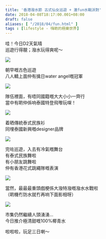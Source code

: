 ```yaml
---
title: '香港潑水節 古式仙女巡遊 + 激fun水戰派對'
date: 2018-04-08T18:17:00.001+08:00
draft: false
aliases: [ "/2018/04/fun.html" ]
tags : [lifestyle - 嗨啲的極樂世界]
---
```


哇！今日D2天氣晴  
巡遊行得靚；潑水玩得爽呢～  

[![](https://4.bp.blogspot.com/-QxMU1t5DjBU/WsnradKX-FI/AAAAAAAAAS0/xbX0qFgRKGg6r2WensJG4GCP1gUbaluNwCLcBGAs/s640/DSC_0154.JPG)](https://4.bp.blogspot.com/-QxMU1t5DjBU/WsnradKX-FI/AAAAAAAAAS0/xbX0qFgRKGg6r2WensJG4GCP1gUbaluNwCLcBGAs/s1600/DSC_0154.JPG)

朝早嘅古色巡遊  
八人轎上面仲有擒日water angel嘅冠軍  

[![](https://3.bp.blogspot.com/-Xye1ZViTXAc/WsnroxNQEyI/AAAAAAAAAS4/p7IbVEeu-dYTBNe7NpmucJpKouJjApLWwCLcBGAs/s640/DSC_0157.JPG)](https://3.bp.blogspot.com/-Xye1ZViTXAc/WsnroxNQEyI/AAAAAAAAAS4/p7IbVEeu-dYTBNe7NpmucJpKouJjApLWwCLcBGAs/s1600/DSC_0157.JPG)

隊伍裡面，有唔同國籍嘅大大小小一齊行  
當中有啲仲係响泰國特登飛嚟玩㗎！  

[![](https://3.bp.blogspot.com/-sdv1_7htFhY/WsnrySJlh3I/AAAAAAAAAS8/yi0SV81LXmUwPM8OyjqeejaN6QB7APZWACLcBGAs/s640/DSC_0156.JPG)](https://3.bp.blogspot.com/-sdv1_7htFhY/WsnrySJlh3I/AAAAAAAAAS8/yi0SV81LXmUwPM8OyjqeejaN6QB7APZWACLcBGAs/s1600/DSC_0156.JPG)

着晒傳統泰式民族衫  
同埋泰國新興嘅designer品牌  

[![](https://3.bp.blogspot.com/-AXD385L95cU/Wsnr7UJBCOI/AAAAAAAAATE/UVogjSRkNVoKAlMKUs5lpyqEZF8iOXJ4ACLcBGAs/s640/DSC_0162.JPG)](https://3.bp.blogspot.com/-AXD385L95cU/Wsnr7UJBCOI/AAAAAAAAATE/UVogjSRkNVoKAlMKUs5lpyqEZF8iOXJ4ACLcBGAs/s1600/DSC_0162.JPG)

完咗巡遊，入去有冷氣嘅舞台  
有泰式民族舞啦  
有小朋友跳舞啦  
仲有香港花式跳繩隊嘅表演  

[![](https://3.bp.blogspot.com/--XTXqOghHv0/WsnsC9vXWhI/AAAAAAAAATI/wPrpoIYYLm0_J3GLfdAdWY68dCAV23IiwCLcBGAs/s640/20180408_174314.jpg)](https://3.bp.blogspot.com/--XTXqOghHv0/WsnsC9vXWhI/AAAAAAAAATI/wPrpoIYYLm0_J3GLfdAdWY68dCAV23IiwCLcBGAs/s1600/20180408_174314.jpg)

當然，最最最重頭戲梗係大潑特潑嘅潑水水戰啦  
（啲機冇防水就冇再响下面影相呀）  

[![](https://2.bp.blogspot.com/-JvpnWaSFGAI/WsnsK9N9z4I/AAAAAAAAATQ/nYlvFJ0fvooZfDh4NCbxeUz7A949XrcxwCLcBGAs/s640/DSC_0163.JPG)](https://2.bp.blogspot.com/-JvpnWaSFGAI/WsnsK9N9z4I/AAAAAAAAATQ/nYlvFJ0fvooZfDh4NCbxeUz7A949XrcxwCLcBGAs/s1600/DSC_0163.JPG)

市集仍然繼續人頭湧湧…  
今日推介極清甜嘅100%椰青水  
  
啦啦啦，玩足三日喇～